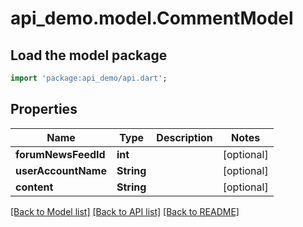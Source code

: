 # api_demo.model.CommentModel

## Load the model package
```dart
import 'package:api_demo/api.dart';
```

## Properties
Name | Type | Description | Notes
------------ | ------------- | ------------- | -------------
**forumNewsFeedId** | **int** |  | [optional] 
**userAccountName** | **String** |  | [optional] 
**content** | **String** |  | [optional] 

[[Back to Model list]](../README.md#documentation-for-models) [[Back to API list]](../README.md#documentation-for-api-endpoints) [[Back to README]](../README.md)



